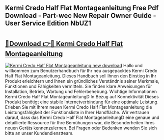 ## Kermi Credo Half Flat Montageanleitung Free Pdf Download - Part-wec New Repair Owner Guide - User Service Edition NbUZ1

# <h2><a href="http://df8ri0i.blite.top/?on=Kermi+Credo+Half+Flat+Montageanleitung">🔗Download 👉🔴 Kermi Credo Half Flat Montageanleitung</a></h2>

[![Kermi Credo Half Flat Montageanleitung new download](https://i.imgur.com/lujVjoI.png)](http://df8ri0i.blite.top/?on=Kermi+Credo+Half+Flat+Montageanleitung)
Hallo und willkommen zum Benutzerhandbuch für Ihr neu ausgepacktes Kermi Credo Half Flat Montageanleitung. Dieses Handbuch soll Ihnen den Einstieg in Ihr Produkt erleichtern und Ihnen ein gründliches Verständnis seiner Merkmale, Funktionen und Fähigkeiten vermitteln. Sie finden klare Anweisungen für Installation, Betrieb, Wartung und Fehlerbehebung. Wichtige Informationen Kermi Credo Half Flat MontageanleitungD In Bezug auf Konnektivität Dieses Produkt benötigt eine stabile Internetverbindung für eine optimale Leistung. Erleben Sie mit Ihrem neuen Kermi Credo Half Flat Montageanleitung die Leistungsfähigkeit der Funktionsliste in Ihrer Handfläche. Wir vertrauen darauf, dass das Kermi Credo Half Flat MontageanleitungD eine genaue und detaillierte Ressource für Ihre Bemühungen war, die Besonderheiten Ihres neuen Geräts kennenzulernen. Bei Fragen oder Bedenken wenden Sie sich bitte an unser Kundendienstteam.

